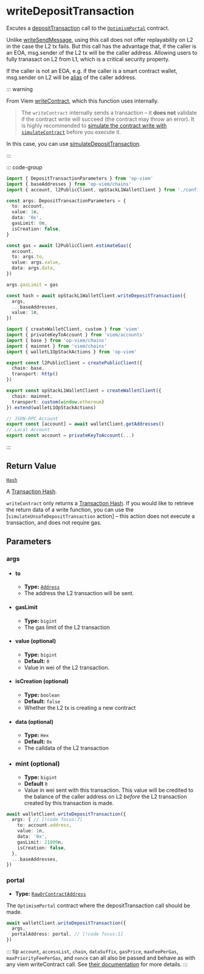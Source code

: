 # writeDepositTransaction

Excutes a [depositTransaction](https://github.com/ethereum-optimism/optimism/blob/develop/packages/contracts-bedrock/src/L1/OptimismPortal.sol#L374) call to the [`OptimismPortal`](https://github.com/ethereum-optimism/optimism/blob/develop/packages/contracts-bedrock/src/L1/OptimismPortal.sol) contract.

Unlike [writeSendMessage](docs/actions/wallet/L1/writeSendMessage), using this call does not offer replayability on L2 in the case the L2 tx fails. But this call has the advantage that, if the caller is an EOA, msg.sender of the L2 tx will be the caller address. Allowing users to fully tranasact on L2 from L1, which is a critical security property.

If the caller is not an EOA, e.g. if the caller is a smart contract wallet, msg.sender on L2 will be [alias](https://github.com/ethereum-optimism/optimism/blob/develop/packages/contracts-bedrock/src/L1/OptimismPortal.sol#L407) of the caller address.

::: warning

From Viem [writeContract]((https://viem.sh/docs/contract/writeContract.html#writecontract)), which this function uses internally.

> The `writeContract` internally sends a transaction – it **does not** validate if the contract write will succeed (the contract may throw an error). It is highly recommended to [simulate the contract write with `simulateContract`](#usage) before you execute it.

In this case, you can use [simulateDepositTransaction](/docs/actions/public/L1/simulateDepositTransaction).

:::

::: code-group

```ts [example.ts]
import { DepositTransactionParameters } from 'op-viem'
import { baseAddresses } from 'op-viem/chains'
import { account, l2PublicClient, opStackL1WalletClient } from './config'

const args: DepositTransactionParameters = {
  to: account,
  value: 1n,
  data: '0x',
  gasLimit: 0n,
  isCreation: false,
}

const gas = await l2PublicClient.estimateGas({
  account,
  to: args.to,
  value: args.value,
  data: args.data,
})

args.gasLimit = gas

const hash = await opStackL1WalletClient.writeDepositTransaction({
  args,
  ...baseAddresses,
  value: 1n,
})
```

```ts [config.ts]
import { createWalletClient, custom } from 'viem'
import { privateKeyToAccount } from 'viem/accounts'
import { base } from 'op-viem/chains'
import { mainnet } from 'viem/chains'
import { walletL1OpStackActions } from 'op-viem'

export const l2PublicClient = createPublicClient({
  chain: base,
  transport: http()
})

export const opStackL1WalletClient = createWalletClient({
  chain: mainnet,
  transport: custom(window.ethereum)
}).extend(walletL1OpStackActions)

// JSON-RPC Account
export const [account] = await walletClient.getAddresses()
// Local Account
export const account = privateKeyToAccount(...)
```

:::

## Return Value

[`Hash`](https://viem.sh/docs/glossary/types#hash)

A [Transaction Hash](https://viem.sh/docs/glossary/terms#hash).

`writeContract` only returns a [Transaction Hash](https://viem.sh/docs/glossary/terms#hash). If you would like to retrieve the return data of a write function, you can use the [`simulateUnsafeDepositTransaction` action] – this action does not execute a transaction, and does not require gas.

## Parameters

### args

- #### to
  - **Type:** [`Address`](https://viem.sh/docs/glossary/types#address)
  - The address the L2 transaction will be sent.

- #### gasLimit
  - **Type:** `bigint`
  - The gas limit of the L2 transaction

- #### value (optional)
  - **Type:** `bigint`
  - **Default:** `0`
  - Value in wei of the L2 transaction.

- #### isCreation (optional)
  - **Type:** `boolean`
  - **Default:** `false`
  - Whether the L2 tx is creating a new contract

- #### data (optional)
  - **Type:** `Hex`
  - **Default:** `0x`
  - The calldata of the L2 transaction

- ### mint (optional)
  - **Type:** `bigint`
  - **Default** `0`
  - Value in wei sent with this transaction. This value will be credited to the balance of the caller address on L2 _before_ the L2 transaction created by this transaction is made.

```ts
await walletClient.writeDepositTransaction({
  args: { // [!code focus:7]
    to: account.address,
    value: 1n,
    data: '0x',
    gasLimit: 21000n,
    isCreation: false,
  },
  ...baseAddresses,
})
```

### portal

- **Type:** [`RawOrContractAddress`](https://opviem.sh/docs/glossary/types.html#raworcontractaddress)

The `OptimismPortal` contract where the depositTransaction call should be made.

```ts
await walletClient.writeDepositTransaction({
  args,
  portalAddress: portal, // [!code focus:1]
})
```

::: tip
`account`, `accessList`, `chain`, `dataSuffix`, `gasPrice`, `maxFeePerGas`, `maxPriorityFeePerGas`, and `nonce` can all also be passed and behave as with any viem writeContract call. See [their documentation](https://viem.sh/docs/contract/writeContract.html#writecontract) for more details.
:::

